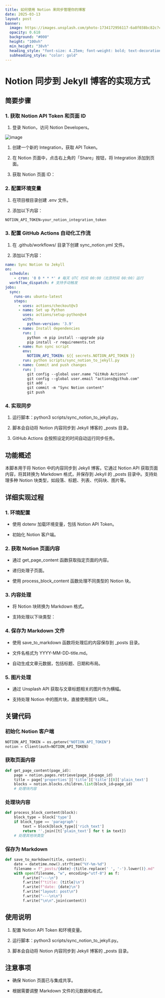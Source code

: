 ```yaml
---
title: 如何使用 Notion 来同步管理你的博客
date: 2025-03-13
layout: post
banner:
  image: https://images.unsplash.com/photo-1734172956117-6a8f038bc82c?crop=entropy&cs=tinysrgb&fit=max&fm=jpg&ixid=M3w2OTIwMzJ8MHwxfHJhbmRvbXx8fHx8fHx8fDE3NDE4MzQ2MDh8&ixlib=rb-4.0.3&q=80&w=1080
  opacity: 0.618
  background: "#000"
  height: "100vh"
  min_height: "38vh"
  heading_style: "font-size: 4.25em; font-weight: bold; text-decoration: underline"
  subheading_style: "color: gold"
---
```


# Notion 同步到 Jekyll 博客的实现方式

## 简要步骤

### 1. 获取 Notion API Token 和页面 ID

1. 登录 Notion，访问 Notion Developers。

![image](https://prod-files-secure.s3.us-west-2.amazonaws.com/a7a0cc5a-89b9-4cda-8686-1fba0ca52f40/d19c1afe-dea5-4312-9333-786b0ba83054/image.png?X-Amz-Algorithm=AWS4-HMAC-SHA256&X-Amz-Content-Sha256=UNSIGNED-PAYLOAD&X-Amz-Credential=ASIAZI2LB4666IGOQ2JQ%2F20250313%2Fus-west-2%2Fs3%2Faws4_request&X-Amz-Date=20250313T025648Z&X-Amz-Expires=3600&X-Amz-Security-Token=IQoJb3JpZ2luX2VjEIP%2F%2F%2F%2F%2F%2F%2F%2F%2F%2FwEaCXVzLXdlc3QtMiJIMEYCIQCCRO6%2BIPY1Rs%2BQz8MUJu3%2BB%2FXOI71Sf3wmO1e4V45vZgIhAL8s1oN7BFxBndhd3Ay6VIgcuF98Fv2a%2BnosjYnOh3KGKogECMz%2F%2F%2F%2F%2F%2F%2F%2F%2F%2FwEQABoMNjM3NDIzMTgzODA1IgyZoduvNMAmm0MF4KQq3AN4vG7iBqzNYdpB2TcTT%2F6E9Fg3vF5V%2BIMQiqavSzdpfXbllj%2BB8b6%2FoMSt1ZMTr%2FTXhkKUM5EhQVJiv379QM23eba0sBSJATxBeOzTORpbVdWSVrGxngzoABGLLsQ1UHYDUVZ2wnHrh1w4siBVlMCuf1YYk0AoGxUYLTxCWXQVdCGzf4jbmHoHWdPuWM2gE8GvTUEOdRR9Z%2Fn4VAgGVhoAdq5Nh1rAH0ahqGylU4qMlp2xVROilsh6gWA556wB102G0GjLaxyBIZV6lUgt7YjbPh1llVDlFsanSI6pIdrQtvCI7RwD4zt%2BEJi8u5xzHS%2FAZNhMKT6uJvWb8Fx3JxRp4rOlmnLJ6bFQi0puRgzGmG6%2B96H2BCLRgYi9aEPf8Q15U2hHcEXEoVXbPywuwloLs9xh4SfcNSITvaZDHChpBgevQ3oN%2FVRXHdGb47UjtxJgLlVEspTnFefOrBhuu8d89xcZNZC4k9%2BZx62MJxRWQk%2BJbcY5Q8D7oAxoDCaeUGnciV4LWHFK2kZBnc%2BqLU5DESW9IZtplnqT4GF9eiEi%2BiDlF7wu3R3e%2Bh8F3KO2HGMn1Adm1fNFCVX363ub4r%2F%2FTixS5o4gYH5eCp2sRFocPqEFJV0MJeflVwd8%2FzCQh8m%2BBjqkAfUnlbUnTEuMCzpmyGrJ3XUt%2FtP509T%2B%2BJsTL2I6YngCCwjyJUP4bn9rpJnq4sbLXnK5cUkMRC1eeB1eMud5Knqg9q6yydQxPsFrPVfC9ntMELwRICNzmcGPgYgtS5r7sJESiBSyhdmMff2mVbSXUaJ0dtG9OyH2rR8ESowZOtsNqEQo5agKhhianQ5CXSdTECrCaDS1w6wnJ6i5lNW9lyRBrh2u&X-Amz-Signature=bd98318866befa07e53cbe887d64c2a29c7dba4b650fd32dca6748756f14b0de&X-Amz-SignedHeaders=host&x-id=GetObject)

1. 创建一个新的 Integration，获取 API Token。

1. 在 Notion 页面中，点击右上角的「Share」按钮，将 Integration 添加到页面。

1. 获取 Notion 页面 ID：


### 2. 配置环境变量

1. 在项目根目录创建 .env 文件。

1. 添加以下内容：

```javascript
NOTION_API_TOKEN=your_notion_integration_token
```

### 3. 配置 GitHub Actions 自动化工作流

1. 在 .github/workflows/ 目录下创建 sync_notion.yml 文件。

1. 添加以下内容：

```yaml
name: Sync Notion to Jekyll
on:
  schedule:
    - cron: '0 0 * * *' # 每天 UTC 时间 00:00（北京时间 08:00）运行
  workflow_dispatch: # 支持手动触发
jobs:
  sync:
    runs-on: ubuntu-latest
    steps:
      - uses: actions/checkout@v3
      - name: Set up Python
        uses: actions/setup-python@v4
        with:
          python-version: '3.9'
      - name: Install dependencies
        run: |
          python -m pip install --upgrade pip
          pip install -r requirements.txt
      - name: Run sync script
        env:
          NOTION_API_TOKEN: ${{ secrets.NOTION_API_TOKEN }}
        run: python scripts/sync_notion_to_jekyll.py
      - name: Commit and push changes
        run: |
          git config --global user.name "GitHub Actions"
          git config --global user.email "actions@github.com"
          git add .
          git commit -m "Sync Notion content"
          git push
```

### 4. 实现同步

1. 运行脚本：python3 scripts/sync_notion_to_jekyll.py。

1. 脚本会自动将 Notion 内容同步到 Jekyll 博客的 _posts 目录。

1. GitHub Actions 会按照设定的时间自动运行同步任务。

## 功能概述

本脚本用于将 Notion 中的内容同步到 Jekyll 博客。它通过 Notion API 获取页面内容，将其转换为 Markdown 格式，并保存到 Jekyll 的 _posts 目录中。支持处理多种 Notion 块类型，如段落、标题、列表、代码块、图片等。

## 详细实现过程

### 1. 环境配置

- 使用 dotenv 加载环境变量，包括 Notion API Token。

- 初始化 Notion 客户端。

### 2. 获取 Notion 页面内容

- 通过 get_page_content 函数获取指定页面的内容。

- 递归处理子页面。

- 使用 process_block_content 函数处理不同类型的 Notion 块。

### 3. 内容处理

- 将 Notion 块转换为 Markdown 格式。

- 支持处理以下块类型：


### 4. 保存为 Markdown 文件

- 使用 save_to_markdown 函数将处理后的内容保存到 _posts 目录。

- 文件名格式为 YYYY-MM-DD-title.md。

- 自动生成文章元数据，包括标题、日期和布局。

### 5. 图片处理

- 通过 Unsplash API 获取与文章标题相关的图片作为横幅。

- 支持处理 Notion 中的图片块，直接使用图片 URL。

## 关键代码

### 初始化 Notion 客户端

```python
NOTION_API_TOKEN = os.getenv("NOTION_API_TOKEN")
notion = Client(auth=NOTION_API_TOKEN)
```

### 获取页面内容

```python
def get_page_content(page_id):
    page = notion.pages.retrieve(page_id=page_id)
    title = page['properties']['title']['title'][0]['plain_text']
    blocks = notion.blocks.children.list(block_id=page_id)
    # 处理块内容
```

### 处理块内容

```python
def process_block_content(block):
    block_type = block['type']
    if block_type == 'paragraph':
        text = block[block_type]['rich_text']
        return ''.join([t['plain_text'] for t in text])
    # 处理其他块类型
```

### 保存为 Markdown

```python
def save_to_markdown(title, content):
    date = datetime.now().strftime("%Y-%m-%d")
    filename = f"_posts/{date}-{title.replace(' ', '-').lower()}.md"
    with open(filename, "w", encoding="utf-8") as f:
        f.write("---\n")
        f.write(f"title: {title}\n")
        f.write(f"date: {date}\n")
        f.write("layout: post\n")
        f.write("---\n\n")
        f.write("\n\n".join(content))
```

## 使用说明

1. 配置 Notion API Token 和环境变量。

1. 运行脚本：python3 scripts/sync_notion_to_jekyll.py。

1. 脚本会自动将 Notion 内容同步到 Jekyll 博客的 _posts 目录。

## 注意事项

- 确保 Notion 页面已与集成共享。

- 根据需要调整 Markdown 文件的元数据和格式。